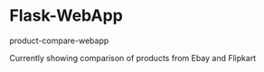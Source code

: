 # Flask-WebApp
product-compare-webapp

Currently showing comparison of products from Ebay and Flipkart
